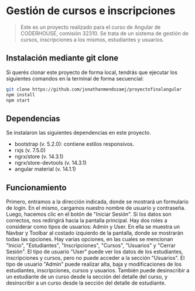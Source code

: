 # Gestión de cursos e inscripciones
> Este es un proyecto realizado para el curso de Angular de CODERHOUSE, comisión 32310. Se trata de un sistema de gestión de cursos, inscripciones a los mismos, estudiantes y usuarios.

## Instalación mediante git clone
Si querés clonar este proyecto de forma local, tendrás que ejecutar los siguientes comandos en la terminal de forma secuencial: 
```sh
git clone https://github.com/jonathanmendozamj/proyectofinalangular
npm install 
npm start
```

## Dependencias
Se instalaron las siguientes dependencias en este proyecto.
- bootstrap (v. 5.2.0): contiene estilos responsivos.
- rxjs (v. 7.5.0)
- ngrx/store (v. 14.3.1)
- ngrx/store-devtools (v. 14.3.1)
- angular material (v. 14.1.1)

## Funcionamiento
Primero, entramos a la dirección indicada, donde se mostrará un formulario de login. En el mismo, cargamos nuestro nombre de usuario y contraseña. Luego, hacemos clic en el botón de "Iniciar Sesión". Si los datos son correctos, nos redirigirá hacia la pantalla principal. 
Hay dos roles a considerar como tipos de usuarios: Admin y User.
En ella se muestra un Navbar y Toolbar al costado izquierdo de la pantalla, donde se mostrarán todas las opciones.
Hay varias opciones, en las cuales se mencionan "Inicio", "Estudiantes", "Inscripciones", "Cursos", "Usuarios" y "Cerrar Sesión".
El tipo de usuario "User" puede ver los datos de los estudiantes, inscripciones y cursos, pero no puede acceder a la sección "Usuarios".
El tipo de usuario "Admin" puede realizar alta, baja y modificaciones de los estudiantes, inscripciones, cursos y usuarios. También puede desinscribir a un estudiante de un curso desde la sección del detalle del curso, y desinscribir a un curso desde la sección del detalle de estudiante.
